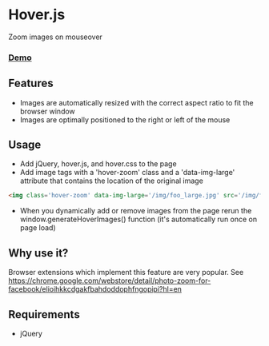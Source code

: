 # Hover.js

Zoom images on mouseover

### <a target="_blank" href="http://lihanli.github.com/hover.js/">Demo</a>

## Features

- Images are automatically resized with the correct aspect ratio to fit the browser window
- Images are optimally positioned to the right or left of the mouse

## Usage

- Add jQuery, hover.js, and hover.css to the page
- Add image tags with a 'hover-zoom' class and a 'data-img-large' attribute that contains the location of the original image

```html
<img class='hover-zoom' data-img-large='/img/foo_large.jpg' src='/img/foo_thumb.jpg' />
```

- When you dynamically add or remove images from the page rerun the window.generateHoverImages() function (it's automatically run once on page load)

## Why use it?

Browser extensions which implement this feature are very popular. See https://chrome.google.com/webstore/detail/photo-zoom-for-facebook/elioihkkcdgakfbahdoddophfngopipi?hl=en

## Requirements
- jQuery
